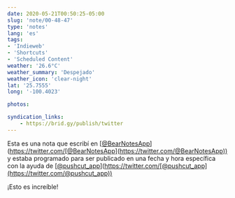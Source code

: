 ```yaml
---
date: 2020-05-21T00:50:25-05:00
slug: 'note/00-48-47'
type: 'notes'
lang: 'es'
tags:
- 'Indieweb'
- 'Shortcuts'
- 'Scheduled Content'
weather: '26.6°C'
weather_summary: 'Despejado'
weather_icon: 'clear-night'
lat: '25.7555'
long: '-100.4023'

photos:

syndication_links:
    - https://brid.gy/publish/twitter
---
```


Esta es una nota que escribí en [[@BearNotesApp](https://twitter.com/@BearNotesApp)](https://twitter.com/[@BearNotesApp](https://twitter.com/@BearNotesApp)) y estaba programado para ser publicado en una fecha y hora específica con la ayuda de [[@pushcut_app](https://twitter.com/@pushcut_app)](https://twitter.com/[@pushcut_app](https://twitter.com/@pushcut_app)) 

¡Esto es increíble!
  